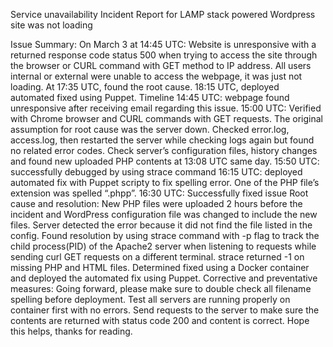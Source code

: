 Service unavailability Incident Report for LAMP stack powered Wordpress site was not loading

Issue Summary: On March 3 at 14:45 UTC: Website is unresponsive with a returned response code status 500 when trying to access the site through the browser or CURL command with GET method to IP address. All users internal or external were unable to access the webpage, it was just not loading. At 17:35 UTC, found the root cause. 18:15 UTC, deployed automated fixed using Puppet.
Timeline 14:45 UTC: webpage found unresponsive after receiving email regarding this issue. 15:00 UTC: Verified with Chrome browser and CURL commands with GET requests. The original assumption for root cause was the server down. Checked error.log, access.log, then restarted the server while checking logs again but found no related error codes. Check server’s configuration files, history changes and found new uploaded PHP contents at 13:08 UTC same day. 15:50 UTC: successfully debugged by using strace command 16:15 UTC: deployed automated fix with Puppet scripty to fix spelling error. One of the PHP file’s extension was spelled “.phpp”. 16:30 UTC: Successfully fixed issue
Root cause and resolution: New PHP files were uploaded 2 hours before the incident and WordPress configuration file was changed to include the new files. Server detected the error because it did not find the file listed in the config. Found resolution by using strace command with -p flag to track the child process(PID) of the Apache2 server when listening to requests while sending curl GET requests on a different terminal. strace returned -1 on missing PHP and HTML files. Determined fixed using a Docker container and deployed the automated fix using Puppet.
Corrective and preventative measures: Going forward, please make sure to double check all filename spelling before deployment. Test all servers are running properly on container first with no errors. Send requests to the server to make sure the contents are returned with status code 200 and content is correct. Hope this helps, thanks for reading. 
